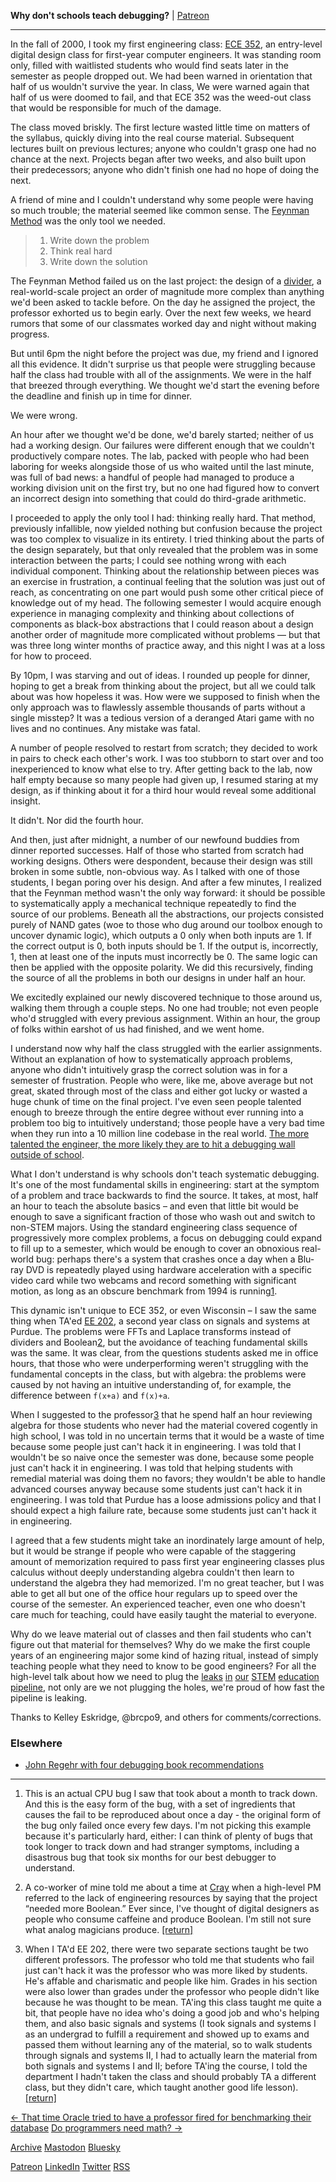  **Why don't schools teach debugging?** | [Patreon](https://patreon.com/danluu)
* * *
 

In the fall of 2000, I took my first engineering class: [ECE 352](http://courses.engr.wisc.edu/ece/ece352.html), an entry-level digital design class for first-year computer engineers. It was standing room only, filled with waitlisted students who would find seats later in the semester as people dropped out. We had been warned in orientation that half of us wouldn't survive the year. In class, We were warned again that half of us were doomed to fail, and that ECE 352 was the weed-out class that would be responsible for much of the damage.

 

The class moved briskly. The first lecture wasted little time on matters of the syllabus, quickly diving into the real course material. Subsequent lectures built on previous lectures; anyone who couldn't grasp one had no chance at the next. Projects began after two weeks, and also built upon their predecessors; anyone who didn't finish one had no hope of doing the next.

 

A friend of mine and I couldn't understand why some people were having so much trouble; the material seemed like common sense. The [Feynman Method](http://c2.com/cgi/wiki?FeynmanAlgorithm) was the only tool we needed.

 

> 1. Write down the problem
> 2. Think real hard
> 3. Write down the solution

 

The Feynman Method failed us on the last project: the design of a [divider](http://i.stanford.edu/pub/cstr/reports/csl/tr/95/675/CSL-TR-95-675.pdf), a real-world-scale project an order of magnitude more complex than anything we'd been asked to tackle before. On the day he assigned the project, the professor exhorted us to begin early. Over the next few weeks, we heard rumors that some of our classmates worked day and night without making progress.

 

But until 6pm the night before the project was due, my friend and I ignored all this evidence. It didn't surprise us that people were struggling because half the class had trouble with all of the assignments. We were in the half that breezed through everything. We thought we'd start the evening before the deadline and finish up in time for dinner.

 

We were wrong.

 

An hour after we thought we'd be done, we'd barely started; neither of us had a working design. Our failures were different enough that we couldn't productively compare notes. The lab, packed with people who had been laboring for weeks alongside those of us who waited until the last minute, was full of bad news: a handful of people had managed to produce a working division unit on the first try, but no one had figured how to convert an incorrect design into something that could do third-grade arithmetic.

 

I proceeded to apply the only tool I had: thinking really hard. That method, previously infallible, now yielded nothing but confusion because the project was too complex to visualize in its entirety. I tried thinking about the parts of the design separately, but that only revealed that the problem was in some interaction between the parts; I could see nothing wrong with each individual component. Thinking about the relationship between pieces was an exercise in frustration, a continual feeling that the solution was just out of reach, as concentrating on one part would push some other critical piece of knowledge out of my head. The following semester I would acquire enough experience in managing complexity and thinking about collections of components as black-box abstractions that I could reason about a design another order of magnitude more complicated without problems — but that was three long winter months of practice away, and this night I was at a loss for how to proceed.

 

By 10pm, I was starving and out of ideas. I rounded up people for dinner, hoping to get a break from thinking about the project, but all we could talk about was how hopeless it was. How were we supposed to finish when the only approach was to flawlessly assemble thousands of parts without a single misstep? It was a tedious version of a deranged Atari game with no lives and no continues. Any mistake was fatal.

 

A number of people resolved to restart from scratch; they decided to work in pairs to check each other's work. I was too stubborn to start over and too inexperienced to know what else to try. After getting back to the lab, now half empty because so many people had given up, I resumed staring at my design, as if thinking about it for a third hour would reveal some additional insight.

 

It didn't. Nor did the fourth hour.

 

And then, just after midnight, a number of our newfound buddies from dinner reported successes. Half of those who started from scratch had working designs. Others were despondent, because their design was still broken in some subtle, non-obvious way. As I talked with one of those students, I began poring over his design. And after a few minutes, I realized that the Feynman method wasn't the only way forward: it should be possible to systematically apply a mechanical technique repeatedly to find the source of our problems. Beneath all the abstractions, our projects consisted purely of NAND gates (woe to those who dug around our toolbox enough to uncover dynamic logic), which outputs a 0 only when both inputs are 1. If the correct output is 0, both inputs should be 1. If the output is, incorrectly, 1, then at least one of the inputs must incorrectly be 0. The same logic can then be applied with the opposite polarity. We did this recursively, finding the source of all the problems in both our designs in under half an hour.

 

We excitedly explained our newly discovered technique to those around us, walking them through a couple steps. No one had trouble; not even people who'd struggled with every previous assignment. Within an hour, the group of folks within earshot of us had finished, and we went home.

 

I understand now why half the class struggled with the earlier assignments. Without an explanation of how to systematically approach problems, anyone who didn't intuitively grasp the correct solution was in for a semester of frustration. People who were, like me, above average but not great, skated through most of the class and either got lucky or wasted a huge chunk of time on the final project. I've even seen people talented enough to breeze through the entire degree without ever running into a problem too big to intuitively understand; those people have a very bad time when they run into a 10 million line codebase in the real world. [The more talented the engineer, the more likely they are to hit a debugging wall outside of school](http://lwn.net/2000/0824/a/esr-sharing.php3).

 

What I don't understand is why schools don't teach systematic debugging. It's one of the most fundamental skills in engineering: start at the symptom of a problem and trace backwards to find the source. It takes, at most, half an hour to teach the absolute basics – and even that little bit would be enough to save a significant fraction of those who wash out and switch to non-STEM majors. Using the standard engineering class sequence of progressively more complex problems, a focus on debugging could expand to fill up to a semester, which would be enough to cover an obnoxious real-world bug: perhaps there's a system that crashes once a day when a Blu-ray DVD is repeatedly played using hardware acceleration with a specific video card while two webcams and record something with significant motion, as long as an obscure benchmark from 1994 is running[1](#fn:2).

 

This dynamic isn't unique to ECE 352, or even Wisconsin – I saw the same thing when TA'ed [EE 202](https://engineering.purdue.edu/~ee202/pastexams/F13FE.pdf), a second year class on signals and systems at Purdue. The problems were FFTs and Laplace transforms instead of dividers and Boolean[2](#fn:1), but the avoidance of teaching fundamental skills was the same. It was clear, from the questions students asked me in office hours, that those who were underperforming weren't struggling with the fundamental concepts in the class, but with algebra: the problems were caused by not having an intuitive understanding of, for example, the difference between `f(x+a)` and `f(x)+a`.

 

When I suggested to the professor[3](#fn:Z) that he spend half an hour reviewing algebra for those students who never had the material covered cogently in high school, I was told in no uncertain terms that it would be a waste of time because some people just can't hack it in engineering. I was told that I wouldn't be so naive once the semester was done, because some people just can't hack it in engineering. I was told that helping students with remedial material was doing them no favors; they wouldn't be able to handle advanced courses anyway because some students just can't hack it in engineering. I was told that Purdue has a loose admissions policy and that I should expect a high failure rate, because some students just can't hack it in engineering.

 

I agreed that a few students might take an inordinately large amount of help, but it would be strange if people who were capable of the staggering amount of memorization required to pass first year engineering classes plus calculus without deeply understanding algebra couldn't then learn to understand the algebra they had memorized. I'm no great teacher, but I was able to get all but one of the office hour regulars up to speed over the course of the semester. An experienced teacher, even one who doesn't care much for teaching, could have easily taught the material to everyone.

 

Why do we leave material out of classes and then fail students who can't figure out that material for themselves? Why do we make the first couple years of an engineering major some kind of hazing ritual, instead of simply teaching people what they need to know to be good engineers? For all the high-level talk about how we need to plug the [leaks](http://www.vtcite.com/~vtcite/system/files/blickenstaff-1.pdf) [in](http://www.itif.org/files/2010-refueling-innovation-exec-summ.pdf) [our](http://digitalcommons.ilr.cornell.edu/cgi/viewcontent.cgi?article=1137&context=workingpapers&sei-redir=1&referer=http%3A%2F%2Fscholar.google.com%2Fscholar_url%3Fhl%3Den%26q%3Dhttp%3A%2F%2Fdigitalcommons.ilr.cornell.edu%2Fcgi%2Fviewcontent.cgi%253Farticle%253D1137%2526context%253Dworkingpapers%26sa%3DX%26scisig%3DAAGBfm1oWNg44e2TO8gFdV0XAK2yRRHpfQ%26oi%3Dscholarr#search=%22http%3A%2F%2Fdigitalcommons.ilr.cornell.edu%2Fcgi%2Fviewcontent.cgi%3Farticle%3D1137%26context%3Dworkingpapers%22) [STEM](http://www.tandfonline.com/doi/abs/10.1080/02783190903386553#.UvapAHddU_0) [education](http://eric.ed.gov/?id=EJ789574) [pipeline](http://books.google.com/books?hl=en&lr=&id=zgsvXQ4GbfkC&oi=fnd&pg=PA3&dq=leaky+stem+education&ots=24p6ZeYtp4&sig=t2HNOrp2P9BGwq44w3k7mwZjteE#v=onepage&q=leaky%20stem%20education&f=false), not only are we not plugging the holes, we're proud of how fast the pipeline is leaking.

 

Thanks to Kelley Eskridge, @brcpo9, and others for comments/corrections.

 
### Elsewhere
 
- [John Regehr with four debugging book recommendations](https://blog.regehr.org/archives/849)

 
 
* * *
 
1. This is an actual CPU bug I saw that took about a month to track down. And this is the easy form of the bug, with a set of ingredients that causes the fail to be reproduced about once a day - the original form of the bug only failed once every few days. I'm not picking this example because it's particularly hard, either: I can think of plenty of bugs that took longer to track down and had stranger symptoms, including a disastrous bug that took six months for our best debugger to understand.

2. A co-worker of mine told me about a time at [Cray](http://en.wikipedia.org/wiki/Cray) when a high-level PM referred to the lack of engineering resources by saying that the project “needed more Boolean.” Ever since, I've thought of digital designers as people who consume caffeine and produce Boolean. I'm still not sure what analog magicians produce. [[return]](#fnref:1)
3. When I TA'd EE 202, there were two separate sections taught be two different professors. The professor who told me that students who fail just can't hack it was the professor who was more liked by students. He's affable and charismatic and people like him. Grades in his section were also lower than grades under the professor who people didn't like because he was thought to be mean. TA'ing this class taught me quite a bit, that people have no idea who's doing a good job and who's helping them, and also basic signals and systems (I took signals and systems I as an undergrad to fulfill a requirement and showed up to exams and passed them without learning any of the material, so to walk students through signals and systems II, I had to actually learn the material from both signals and systems I and II; before TA'ing the course, I told the department I hadn't taken the class and should probably TA a different class, but they didn't care, which taught another good life lesson). [[return]](#fnref:Z)

 
 
 [← That time Oracle tried to have a professor fired for benchmarking their database](https://danluu.com/anon-benchmark/) [Do programmers need math? →](https://danluu.com/math-bias/) 
 
 [Archive](https://danluu.com/) [Mastodon](https://mastodon.social/@danluu) [Bluesky](https://bsky.app/profile/danluu.com) 
 
 [Patreon](https://www.patreon.com/danluu) [LinkedIn](https://www.linkedin.com/in/danluu/) [Twitter](https://twitter.com/danluu/) [RSS](https://danluu.com/atom.xml)
 